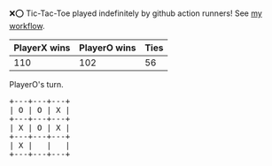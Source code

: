 :x::o: Tic-Tac-Toe played indefinitely by github action runners! See [my workflow](.github/workflows/play.yaml).

|PlayerX wins|PlayerO wins|Ties|
|-|-|-|
|110|102|56|

PlayerO's turn.

<pre>
+---+---+---+
| O | O | X |
+---+---+---+
| X | O | X |
+---+---+---+
| X |   |   |
+---+---+---+
</pre>